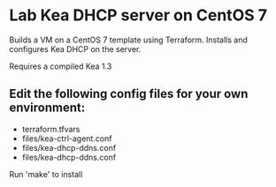 # Lab Kea DHCP server on CentOS 7

Builds a VM on a CentOS 7 template using Terraform.
Installs and configures Kea DHCP on the server.

Requires a compiled Kea 1.3

## Edit the following config files for your own environment:
- terraform.tfvars
- files/kea-ctrl-agent.conf
- files/kea-dhcp-ddns.conf
- files/kea-dhcp-ddns.conf

Run 'make' to install
